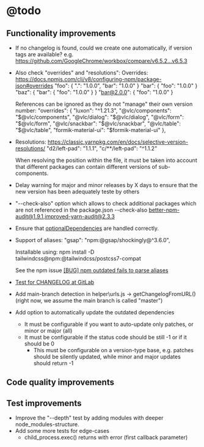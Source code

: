 # @todo

## Functionality improvements

- If no changelog is found, could we create one automatically, if version tags are available?
  e.g. https://github.com/GoogleChrome/workbox/compare/v6.5.2...v6.5.3

- Also check "overrides" and "resolutions":
  Overrides:
  https://docs.npmjs.com/cli/v8/configuring-npm/package-json#overrides
    "foo": {
      ".": "1.0.0",
      "bar": "1.0.0"
    }
    "bar": {
      "foo": "1.0.0"
    }
    "baz": {
      "bar": {
        "foo": "1.0.0"
      }
    }
    "bar@2.0.0": {
      "foo": "1.0.0"
    }

  References can be ignored as they do not "manage" their own version number:
  "overrides": {
    "luxon": "^1.21.3",
    "@vlc/components": "$@vlc/components",
    "@vlc/dialog": "$@vlc/dialog",
    "@vlc/form": "$@vlc/form",
    "@vlc/snackbar": "$@vlc/snackbar",
    "@vlc/table": "$@vlc/table",
    "formik-material-ui": "$formik-material-ui"
  },

- Resolutions:
  https://classic.yarnpkg.com/en/docs/selective-version-resolutions/
    "d2/left-pad": "1.1.1",
    "c/**/left-pad": "^1.1.2"

  When resolving the position within the file, it must be taken into account that different packages can contain different versions of sub-components.

- Delay warning for major and minor releases by X days to ensure that the new version has been adequately teste by others

- "--check-also" option which allows to check additional packages which are not referenced in the package.json
  --check-also better-npm-audit@1.9.1,improved-yarn-audit@2.3.3

- Ensure that [optionalDependencies](https://docs.npmjs.com/cli/v7/configuring-npm/package-json#optionaldependencies) are handled correctly.

- Support of aliases:
  "gsap": "npm:@gsap/shockingly@^3.6.0",
  
  Installable using:
  npm install -D tailwindcss@npm:@tailwindcss/postcss7-compat

  See the npm issue [[BUG] npm outdated fails to parse aliases
](https://github.com/npm/cli/issues/2800)

- [Test for CHANGELOG at GitLab](https://gitlab.com/allardyce/vectato)
  
- Add main-branch detection in helper\urls.js -> getChangelogFromURL() (right now, we assume the main branch is called "master")

- Add option to automatically update the outdated dependencies
  - It must be configurable if you want to auto-update only patches, or minor or major (all)
  - It must be configurable if the status code should be still -1 or if it should be 0
    - This must be configurable on a version-type base, e.g. patches should be silently updated, while minor and major updates should return -1

## Code quality improvements

## Test improvements

- Improve the "--depth" test by adding modules with deeper node_modules-structure.
- Add some more tests for edge-cases
  - child_process.exec() returns with error (first callback parameter)
